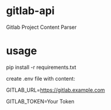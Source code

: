 # gitlab-api
Gitlab Project Content Parser

# usage
pip install -r requirements.txt

create .env file with content:

GITLAB_URL=https://gitlab.example.com

GITLAB_TOKEN=Your Token




